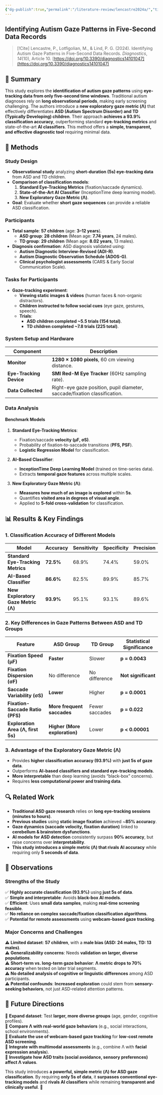 ```yaml
---
{"dg-publish":true,"permalink":"/literature-review/lencastre2024a/","title":"Identifying Autism Gaze Patterns in Five-Second Data Records","tags":["autism","diagnosis","gaze","EyeTracking"]}
---
```



## Identifying Autism Gaze Patterns in Five-Second Data Records

> [!Cite]
> Lencastre, P., Lotfigolian, M., & Lind, P. G. (2024). Identifying Autism Gaze Patterns in Five-Second Data Records. _Diagnostics_, _14_(10), Article 10. [https://doi.org/10.3390/diagnostics14101047](https://doi.org/10.3390/diagnostics14101047)



## 📌 Summary

This study explores the **identification of autism gaze patterns** using **eye-tracking data from only five-second time windows**. Traditional autism diagnoses rely on **long observational periods**, making early screening challenging. The authors introduce a **new exploratory gaze metric (Λ)** that effectively differentiates **ASD (Autism Spectrum Disorder) and TD (Typically Developing) children**. Their approach **achieves a 93.9% classification accuracy**, outperforming standard **eye-tracking metrics** and state-of-the-art **AI classifiers**. This method offers a **simple, transparent, and effective diagnostic tool** requiring minimal data.


## 🔬 Methods

### Study Design

- **Observational study** analyzing **short-duration (5s) eye-tracking data** from ASD and TD children.
- **Comparison of classification models**:
    1. **Standard Eye-Tracking Metrics** (fixation/saccade dynamics).
    2. **State-of-the-Art AI Classifier** (InceptionTime deep learning model).
    3. **New Exploratory Gaze Metric (Λ)**.
- **Goal**: Evaluate whether **short gaze sequences** can provide a reliable ASD classification.

### Participants

- **Total sample**: **57 children** (age: **3–12 years**).
    - **ASD group**: **28 children** (Mean age: **7.74 years**, 24 males).
    - **TD group**: **29 children** (Mean age: **8.02 years**, 13 males).
- **Diagnosis confirmation**: ASD diagnosis validated using:
    - **Autism Diagnostic Interview-Revised (ADI-R)**.
    - **Autism Diagnostic Observation Schedule (ADOS-G)**.
    - **Clinical psychologist assessments** (CARS & Early Social Communication Scale).

### Tasks for Participants

- **Gaze-tracking experiment**:
    - **Viewing static images & videos** (human faces & non-organic distractors).
    - **Children instructed to follow social cues** (eye gaze, gestures, speech).
    - **Trials**:
        - **ASD children completed ~5.5 trials (154 total)**.
        - **TD children completed ~7.8 trials (225 total)**.

### System Setup and Hardware

|**Component**|**Description**|
|---|---|
|**Monitor**|**1280 × 1080 pixels**, 60 cm viewing distance.|
|**Eye-Tracking Device**|**SMI Red-M Eye Tracker** (60Hz sampling rate).|
|**Data Collected**|Right-eye gaze position, pupil diameter, saccade/fixation classification.|

### Data Analysis

#### Benchmark Models

1. **Standard Eye-Tracking Metrics**:
    
    - Fixation/saccade **velocity (µF, σS)**.
    - Probability of fixation-to-saccade transitions (**PFS, PSF**).
    - **Logistic Regression Model** for classification.
2. **AI-Based Classifier**:
    
    - **InceptionTime Deep Learning Model** (trained on time-series data).
    - Extracts **temporal gaze features** across multiple scales.
3. **New Exploratory Gaze Metric (Λ)**:
    
    - **Measures how much of an image is explored** within **5s**.
    - Quantifies **visited area in degrees of visual angle**.
    - Applied to **5-fold cross-validation** for classification.


## 📊 Results & Key Findings

### 1. Classification Accuracy of Different Models

|**Model**|**Accuracy**|**Sensitivity**|**Specificity**|**Precision**|
|---|---|---|---|---|
|**Standard Eye-Tracking Metrics**|**72.5%**|68.9%|74.4%|59.0%|
|**AI-Based Classifier**|**86.6%**|82.5%|89.9%|85.7%|
|**New Exploratory Gaze Metric (Λ)**|**93.9%**|95.1%|93.1%|89.6%|

### 2. Key Differences in Gaze Patterns Between ASD and TD Groups

|**Feature**|**ASD Group**|**TD Group**|**Statistical Significance**|
|---|---|---|---|
|**Fixation Speed (µF)**|**Faster**|Slower|**p = 0.0043**|
|**Fixation Dispersion (σF)**|No difference|No difference|**Not significant**|
|**Saccade Variability (σS)**|**Lower**|Higher|**p = 0.0001**|
|**Fixation-Saccade Ratio (PFS)**|**More frequent saccades**|Fewer saccades|**p = 0.022**|
|**Exploration Area (Λ, first 5s)**|**Higher (More exploration)**|Lower|**p < 0.00001**|

### 3. Advantage of the Exploratory Gaze Metric (Λ)

- Provides **higher classification accuracy (93.9%)** with **just 5s of gaze data**.
- Outperforms **AI-based classifiers and standard eye-tracking models**.
- **More interpretable** than deep learning (avoids “black-box” concerns).
- Requires **less computational power and training data**.


## 🔍 Related Work

- **Traditional ASD gaze research** relies on **long eye-tracking sessions (minutes to hours)**.
- **Previous studies** using **static image fixation** achieved ~**85% accuracy**.
- **Gaze dynamics (saccade velocity, fixation duration)** linked to **cerebellum & brainstem dysfunctions**.
- **AI models for ASD detection** consistently surpass **90% accuracy**, but raise concerns over **interpretability**.
- **This study introduces a simple metric (Λ) that rivals AI accuracy** while requiring only **5 seconds of data**.


## 📝 Observations

### Strengths of the Study

✅ **Highly accurate classification (93.9%)** using **just 5s of data**.  
✅ **Simple and interpretable**: Avoids **black-box AI models**.  
✅ **Efficient**: Uses **small data samples**, making **real-time screening feasible**.  
✅ **No reliance on complex saccade/fixation classification algorithms**.  
✅ **Potential for remote assessments** using **webcam-based gaze tracking**.

### Major Concerns and Challenges

⚠️ **Limited dataset**: **57 children**, with a **male bias (ASD: 24 males, TD: 13 males)**.  
⚠️ **Generalizability concerns**: Needs **validation on larger, diverse populations**.  
⚠️ **Short-term vs. long-term gaze behavior**: **Λ metric drops to 70% accuracy** when tested on later trial segments.  
⚠️ **No detailed analysis of cognitive or linguistic differences** among ASD participants.  
⚠️ **Potential confounds**: **Increased exploration** could stem from **sensory-seeking behaviors**, not just ASD-related attention patterns.


## 🚀 Future Directions

🔹 **Expand dataset**: Test **larger, more diverse groups** (age, gender, cognitive profiles).  
🔹 **Compare Λ with real-world gaze behaviors** (e.g., social interactions, school environments).  
🔹 **Evaluate the use of webcam-based gaze tracking** for **low-cost remote ASD screening**.  
🔹 **Integrate with multimodal assessments** (e.g., combine Λ with **facial expression analysis**).  
🔹 **Investigate how ASD traits (social avoidance, sensory preferences) affect Λ values**.


This study introduces **a powerful, simple metric (Λ) for ASD gaze classification**. By requiring **only 5s of data**, it **surpasses conventional eye-tracking models** and **rivals AI classifiers** while remaining **transparent and clinically useful**. 🚀
